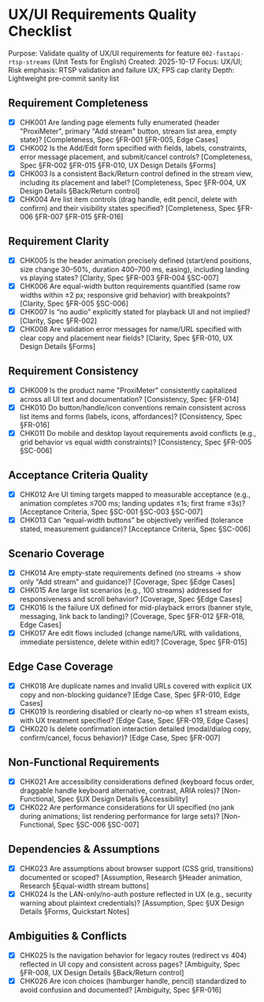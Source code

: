# UX/UI Requirements Quality Checklist

Purpose: Validate quality of UX/UI requirements for feature `002-fastapi-rtsp-streams` (Unit Tests for English)
Created: 2025-10-17
Focus: UX/UI; Risk emphasis: RTSP validation and failure UX; FPS cap clarity
Depth: Lightweight pre-commit sanity list

## Requirement Completeness
- [x] CHK001 Are landing page elements fully enumerated (header "ProxiMeter", primary "Add stream" button, stream list area, empty state)? [Completeness, Spec §FR-001 §FR-005, Edge Cases]
- [x] CHK002 Is the Add/Edit form specified with fields, labels, constraints, error message placement, and submit/cancel controls? [Completeness, Spec §FR-002 §FR-015 §FR-010, UX Design Details §Forms]
- [x] CHK003 Is a consistent Back/Return control defined in the stream view, including its placement and label? [Completeness, Spec §FR-004, UX Design Details §Back/Return control]
- [x] CHK004 Are list item controls (drag handle, edit pencil, delete with confirm) and their visibility states specified? [Completeness, Spec §FR-006 §FR-007 §FR-015 §FR-016]

## Requirement Clarity
- [x] CHK005 Is the header animation precisely defined (start/end positions, size change 30–50%, duration 400–700 ms, easing), including landing vs playing states? [Clarity, Spec §FR-003 §FR-004 §SC-007]
- [x] CHK006 Are equal-width button requirements quantified (same row widths within ±2 px; responsive grid behavior) with breakpoints? [Clarity, Spec §FR-005 §SC-006]
- [x] CHK007 Is “no audio” explicitly stated for playback UI and not implied? [Clarity, Spec §FR-002]
- [x] CHK008 Are validation error messages for name/URL specified with clear copy and placement near fields? [Clarity, Spec §FR-010, UX Design Details §Forms]

## Requirement Consistency
- [x] CHK009 Is the product name "ProxiMeter" consistently capitalized across all UI text and documentation? [Consistency, Spec §FR-014]
- [x] CHK010 Do button/handle/icon conventions remain consistent across list items and forms (labels, icons, affordances)? [Consistency, Spec §FR-016]
- [x] CHK011 Do mobile and desktop layout requirements avoid conflicts (e.g., grid behavior vs equal width constraints)? [Consistency, Spec §FR-005 §SC-006]

## Acceptance Criteria Quality
- [x] CHK012 Are UI timing targets mapped to measurable acceptance (e.g., animation completes ≤700 ms; landing updates ≤1s; first frame ≤3s)? [Acceptance Criteria, Spec §SC-001 §SC-003 §SC-007]
- [x] CHK013 Can “equal-width buttons” be objectively verified (tolerance stated, measurement guidance)? [Acceptance Criteria, Spec §SC-006]

## Scenario Coverage
- [x] CHK014 Are empty-state requirements defined (no streams → show only "Add stream" and guidance)? [Coverage, Spec §Edge Cases]
- [x] CHK015 Are large list scenarios (e.g., 100 streams) addressed for responsiveness and scroll behavior? [Coverage, Spec §Edge Cases]
- [x] CHK016 Is the failure UX defined for mid-playback errors (banner style, messaging, link back to landing)? [Coverage, Spec §FR-012 §FR-018, Edge Cases]
- [x] CHK017 Are edit flows included (change name/URL with validations, immediate persistence, delete within edit)? [Coverage, Spec §FR-015]

## Edge Case Coverage
- [x] CHK018 Are duplicate names and invalid URLs covered with explicit UX copy and non-blocking guidance? [Edge Case, Spec §FR-010, Edge Cases]
- [x] CHK019 Is reordering disabled or clearly no-op when ≤1 stream exists, with UX treatment specified? [Edge Case, Spec §FR-019, Edge Cases]
- [x] CHK020 Is delete confirmation interaction detailed (modal/dialog copy, confirm/cancel, focus behavior)? [Edge Case, Spec §FR-007]

## Non-Functional Requirements
- [x] CHK021 Are accessibility considerations defined (keyboard focus order, draggable handle keyboard alternative, contrast, ARIA roles)? [Non-Functional, Spec §UX Design Details §Accessibility]
- [x] CHK022 Are performance considerations for UI specified (no jank during animations; list rendering performance for large sets)? [Non-Functional, Spec §SC-006 §SC-007]

## Dependencies & Assumptions
- [x] CHK023 Are assumptions about browser support (CSS grid, transitions) documented or scoped? [Assumption, Research §Header animation, Research §Equal-width stream buttons]
- [x] CHK024 Is the LAN-only/no-auth posture reflected in UX (e.g., security warning about plaintext credentials)? [Assumption, Spec §UX Design Details §Forms, Quickstart Notes]

## Ambiguities & Conflicts
- [x] CHK025 Is the navigation behavior for legacy routes (redirect vs 404) reflected in UI copy and consistent across pages? [Ambiguity, Spec §FR-008, UX Design Details §Back/Return control]
- [x] CHK026 Are icon choices (hamburger handle, pencil) standardized to avoid confusion and documented? [Ambiguity, Spec §FR-016]
